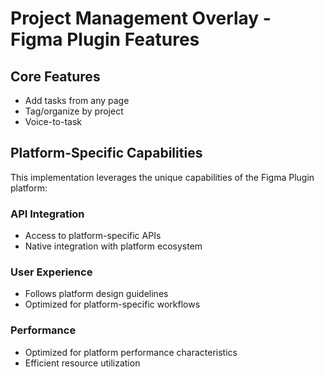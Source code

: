 # Project Management Overlay - Figma Plugin Features

## Core Features
- Add tasks from any page
- Tag/organize by project
- Voice-to-task

## Platform-Specific Capabilities
This implementation leverages the unique capabilities of the Figma Plugin platform:

### API Integration
- Access to platform-specific APIs
- Native integration with platform ecosystem

### User Experience
- Follows platform design guidelines
- Optimized for platform-specific workflows

### Performance
- Optimized for platform performance characteristics
- Efficient resource utilization
